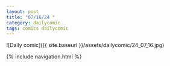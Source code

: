 ```yaml
---
layout: post
title: "07/16/24 "
category: dailycomic
tags: comics dailycomic
---
```

![Daily comic]({{ site.baseurl }}/assets/dailycomic/24_07_16.jpg)

{% include navigation.html %}

